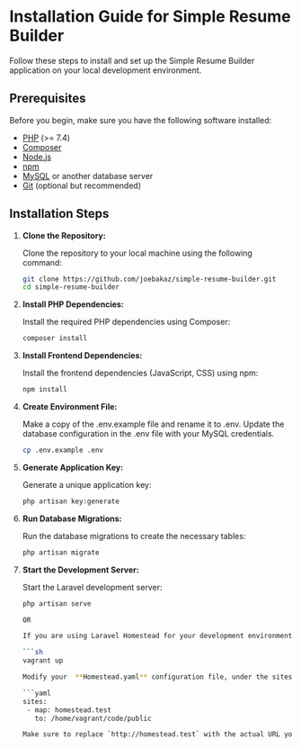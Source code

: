 # Installation Guide for Simple Resume Builder

Follow these steps to install and set up the Simple Resume Builder application on your local development environment.

## Prerequisites

Before you begin, make sure you have the following software installed:

- [PHP](https://www.php.net/downloads) (>= 7.4)
- [Composer](https://getcomposer.org/download/)
- [Node.js](https://nodejs.org/en/download/)
- [npm](https://www.npmjs.com/get-npm)
- [MySQL](https://dev.mysql.com/downloads/) or another database server
- [Git](https://git-scm.com/downloads) (optional but recommended)

## Installation Steps

1. **Clone the Repository:**

   Clone the repository to your local machine using the following command:

   ```sh
   git clone https://github.com/joebakaz/simple-resume-builder.git
   cd simple-resume-builder

2. **Install PHP Dependencies:**

   Install the required PHP dependencies using Composer:

   ```sh
   composer install

3. **Install Frontend Dependencies:**

   Install the frontend dependencies (JavaScript, CSS) using npm:

   ```sh
   npm install

4. **Create Environment File:**

   Make a copy of the .env.example file and rename it to .env. Update the database configuration in the .env file with your MySQL credentials.

   ```sh
   cp .env.example .env

5. **Generate Application Key:**

   Generate a unique application key:

   ```sh
   php artisan key:generate

6. **Run Database Migrations:**

   Run the database migrations to create the necessary tables:

   ```sh
   php artisan migrate
   
7. **Start the Development Server:**

   Start the Laravel development server:
   ```sh
   php artisan serve

   OR

   If you are using Laravel Homestead for your development environment, you don't need to use the php artisan serve command. Instead, you'll be accessing your application through the virtual machine provided by Homestead.

   ```sh
   vagrant up

   Modify your  **Homestead.yaml** configuration file, under the sites section.

   ```yaml
   sites:
    - map: homestead.test
      to: /home/vagrant/code/public

   Make sure to replace `http://homestead.test` with the actual URL you've configured for your Homestead environment.